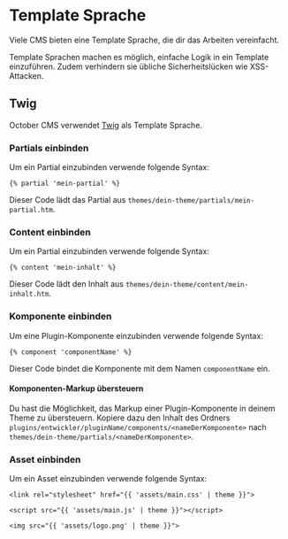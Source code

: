 # Template Sprache

Viele CMS bieten eine Template Sprache, die dir das Arbeiten vereinfacht.

Template Sprachen machen es möglich, einfache Logik in ein Template einzuführen. Zudem verhindern sie übliche Sicherheitslücken wie XSS-Attacken. 

## Twig

October CMS verwendet [Twig](https://twig.symfony.com/) als Template Sprache.

### Partials einbinden

Um ein Partial einzubinden verwende folgende Syntax:

```twig
{% partial 'mein-partial' %}
```

Dieser Code lädt das Partial aus `themes/dein-theme/partials/mein-partial.htm`.


### Content einbinden

Um ein Partial einzubinden verwende folgende Syntax:

```twig
{% content 'mein-inhalt' %}
```

Dieser Code lädt den Inhalt aus `themes/dein-theme/content/mein-inhalt.htm`.

### Komponente einbinden

Um eine Plugin-Komponente einzubinden verwende folgende Syntax:

```twig
{% component 'componentName' %}
```

Dieser Code bindet die Komponente mit dem Namen `componentName` ein.

#### Komponenten-Markup übersteuern

Du hast die Möglichkeit, das Markup einer Plugin-Komponente in deinem Theme zu übersteuern.
Kopiere dazu den Inhalt des Ordners `plugins/entwickler/pluginName/components/<nameDerKomponente>` nach
	`themes/dein-theme/partials/<nameDerKomponente>`.

### Asset einbinden

Um ein Asset einzubinden verwende folgende Syntax:

```twig
<link rel="stylesheet" href="{{ 'assets/main.css' | theme }}">

<script src="{{ 'assets/main.js' | theme }}"></script>

<img src="{{ 'assets/logo.png' | theme }}">
```